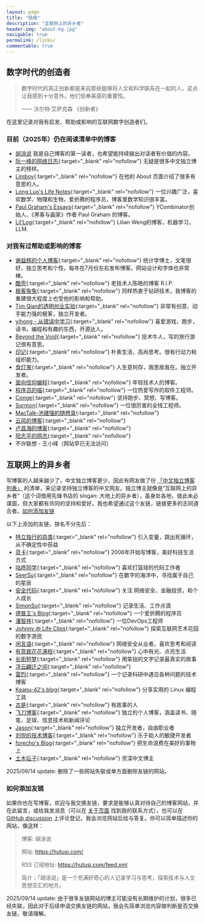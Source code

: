 ```yaml
---
layout: page
title: "链接"
description: "互联网上的异乡者"
header-img: "about-bg.jpg"
navigable: true
permalink: /links/
commentable: true
---
```


## 数字时代的创造者

> 数字时代的真正创新都是来自那些能够将人文和科学联系在一起的人，这点让我感到十分意外。他们信奉美感的重要性。
> 
> —— 沃尔特·艾萨克森 《创新者》

在这里记录对我有启发、帮助或影响的互联网数字创造者们。

### 目前（2025年）仍在阅读清单中的博客

- [胡涂说](https://hutusi.com/) 我是自己博客的第一读者，也希望能持续输出对读者有价值的内容。
- [阮一峰的网络日志](http://www.ruanyifeng.com/blog/){:target="\_blank" rel="nofollow"} 无疑是很多中文独立博主的榜样。
- [Limboy](https://limboy.me/){:target="\_blank" rel="nofollow"} 在他的 About 页面介绍了很多有意思的人。
- [Long Luo's Life Notes](https://www.longluo.me/){:target="\_blank" rel="nofollow"} 一位兴趣广泛，喜欢数学、物理和生物，爱折腾的程序员，博客里数学知识很丰富。
- [Paul Graham's Essays](https://www.paulgraham.com/articles.html){:target="\_blank" rel="nofollow"} YCombinator创始人、《黑客与画家》作者 Paul Graham 的博客。
- [Lil’Log](https://lilianweng.github.io/){:target="\_blank" rel="nofollow"} Lilian Weng的博客，机器学习，LLM.

### 对我有过帮助或影响的博客

- [谢益辉的个人博客](https://yihui.org/){:target="\_blank" rel="nofollow"} 统计学博士，文笔很好，独立思考和个性，每年在7月份左右发布博客。网站设计和字体也非常棒。
- [酷壳](https://coolshell.cn/){:target="\_blank" rel="nofollow"} 老技术人陈皓的博客 R.I.P.
- [极客兔兔](https://geektutu.com/){:target="\_blank" rel="nofollow"} 同样热衷于钻研技术，我博客的重建很大程度上也受他的影响和帮助。
- [Tim Qian的透明创业实验](https://blog.t9t.io/){:target="\_blank" rel="nofollow"} 非常有创意、动手能力强的极客，独立开发者。
- [yihong - 从错误中学习](https://blog.yihong0618.me/){:target="\_blank" rel="nofollow"} 喜爱游戏，跑步，读书，编程和有趣的东西，开源达人。
- [Beyond the Void](https://byvoid.com/){:target="\_blank" rel="nofollow"} 技术牛人，写的旅行游记很有意思。
- [印记](https://yinji.org/){:target="\_blank" rel="nofollow"} 朴素生活，高尚思考。很有行动力和组织能力。
- [食灯鬼](https://shidenggui.com/){:target="\_blank" rel="nofollow"} 人生意何存，我思故我在。独立开发者。
- [面向信仰编程](https://draveness.me/){:target="\_blank" rel="nofollow"} 年轻技术人的博客。
- [程序员的喵](https://catcoding.me/){:target="\_blank" rel="nofollow"} 一位热爱写作的软件工程师。
- [Conge](https://conge.github.io/){:target="\_blank" rel="nofollow"} 坚持跑步、冥想、写博客。
- [Surmon](https://surmon.me){:target="\_blank" rel="nofollow"} 一位很厉害的全栈工程师。
- [MacTalk-池建强的随想录](https://macshuo.com/){:target="\_blank" rel="nofollow"} 
- [云风的博客](https://blog.codingnow.com/){:target="\_blank" rel="nofollow"} 
- [卢昌海的博客](https://www.changhai.org/){:target="\_blank" rel="nofollow"} 
- [阳志平的网志](https://yangzhiping.com/){:target="\_blank" rel="nofollow"}
- 不许联想 - 王小峰（网站早已无法访问）

## 互联网上的异乡者

写博客的人越来越少了，中文独立博客更少，因此有网友做了份 [「中文独立博客列表」](https://github.com/timqian/chinese-independent-blogs) 的清单，来记录坚持独立博客的中文网友。独立博主就像是“互联网上的异乡者”（这个词借用先锋书店的 slogan: 大地上的异乡者），虽身处各地，彼此未必谋面，但大家都有共同的坚持和爱好。我也希望通过这个友链，链接更多的志同道合者。[如何添加友链](/links/#如何添加友链)

以下上添加的友链，排名不分先后：

- [特立独行的异类](https://www.demochen.com){:target="\_blank" rel="nofollow"} 引入变量，跳出死循环，从不确定性中获益
- [蓝卡](https://www.lanka.cn){:target="\_blank" rel="nofollow"} 2006年开始写博客，美好科技生活方式
- [咕咚同学](http://gudong.site){:target="\_blank" rel="nofollow"} 喜欢打篮球的代码工作者
- [SeerSu](https://suus.me/){:target="\_blank" rel="nofollow"} 在数字的海洋中，寻找属于自己的星辰
- [安全代码](https://www.usmacd.com/){:target="\_blank" rel="nofollow"} 关注 网络安全、金融投资，和个人成长
- [SimonSu](https://simonsu.cn/){:target="\_blank" rel="nofollow"} 记录生活、工作点滴
- [德普王's Blog](https://depp.wang){:target="\_blank" rel="nofollow"} 一个爱折腾的程序员
- [潘智祥](https://panzhixiang.cn/){:target="\_blank" rel="nofollow"} 一位DevOps工程师
- [Johnny @ Life Clips](https://dwith.com/){:target="\_blank" rel="nofollow"} 探索互联网艺术花园的数字游民
- [闲言语](https://ret2neo.cn/){:target="\_blank" rel="nofollow"} 网络安全从业者，喜欢思考和阅读
- [有意栽花花满枝](https://blog.hjroyal.top){:target="\_blank" rel="nofollow"} 心中有光、点亮生活
- [长街短梦](https://wangyunzi.com/){:target="\_blank" rel="nofollow"} 用笨拙的文字记录最真实的故事
- [浮云翩迁之间](https://blognas.hwb0307.com){:target="\_blank" rel="nofollow"}
- [雷烈](https://leilie.top){:target="\_blank" rel="nofollow"} 一个记录科研中遇见各种问题的技术博客
- [Keanu-42's blog](https://keanu-42.cn/){:target="\_blank" rel="nofollow"} 分享实用的 Linux 编程工具
- [古是](https://adminsun.com/){:target="\_blank" rel="nofollow"} 有故事的人
- [飞刀博客](https://www.feidaoboke.com/){:target="\_blank" rel="nofollow"} 独立的个人博客，涵盖读书、随笔、足球、信息技术和新闻评论
- [Jason](https://atjason.com/){:target="\_blank" rel="nofollow"} 独立开发者，自由职业者
- [刘悦的技术博客](https://v3u.cn){:target="\_blank" rel="nofollow"} 乐于助人的敏捷开发者
- [forecho's Blog](https://blog.forecho.com){:target="\_blank" rel="nofollow"} 把生命浪费在美好的事物上
- [土木坛子](https://tumutanzi.com/){:target="\_blank" rel="nofollow"} 资深中文博主

2025/09/14 update: 删除了一些网站失联或单方面删除友链的网站。

### 如何添加友链

如果你也在写博客，欢迎与我交换友链，要求是能够认真对待自己的博客网站，并在此留言，或给我发消息（可以在 [关于页面](/about/) 找到我的联系方式），也可以在 [GitHub discussion](https://github.com/hutusi/hutusi.github.com/discussions/118) 上评论登记，我会浏览网站后给与答复。你可以简单描述你的网站，像这样：

> 博客: 胡涂说
> 
> 网址: https://hutusi.com/
> 
> RSS 订阅地址: https://hutusi.com/feed.xml
> 
> 简介：「胡涂说」是一个充满好奇心的人记录学习与思考，探索技术与人文思想交汇的地方。
> 

2025/09/14 update: 由于很多友链网站的博主可能没有长期维护的计划，很多已经失联，因此对于后续申请交换友链的网站，我会先简单浏览内容做判断是否交换友链，敬请理解。

